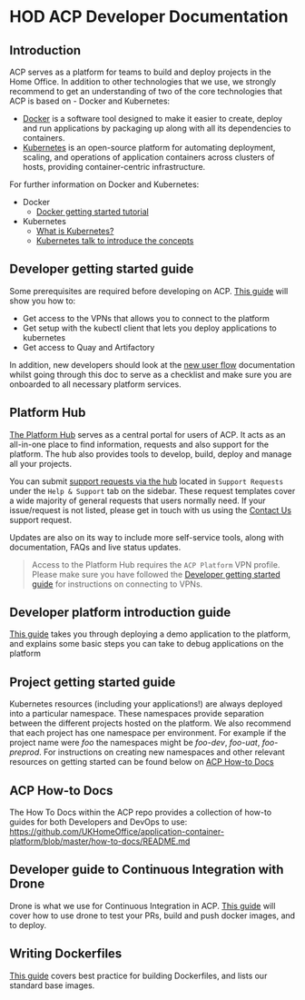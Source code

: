 # HOD ACP Developer Documentation

## Introduction
ACP serves as a platform for teams to build and deploy projects in the Home Office. In addition to other technologies that we use, we strongly recommend to get an understanding of two of the core technologies that ACP is based on - Docker and Kubernetes:
* [Docker](https://www.docker.com) is a software tool designed to make it easier to create, deploy and run applications by packaging up along with all its dependencies to containers.
* [Kubernetes](https://kubernetes.io) is an open-source platform for automating deployment, scaling,
and operations of application containers across clusters of hosts, providing container-centric infrastructure.

For further information on Docker and Kubernetes:
* Docker
  * [Docker getting started tutorial](https://docs.docker.com/engine/getstarted/)  
* Kubernetes
  * [What is Kubernetes?](http://kubernetes.io/docs/whatisk8s/)  
  * [Kubernetes talk to introduce the concepts](https://www.youtube.com/watch?v=5gz8kOUstFc)

## Developer getting started guide
Some prerequisites are required before developing on ACP. [This guide](dev_setup.md) will show you how to:

  * Get access to the VPNs that allows you to connect to the platform
  * Get setup with the kubectl client that lets you deploy applications to kubernetes
  * Get access to Quay and Artifactory

In addition, new developers should look at the [new user flow](../docs/newuser.md) documentation whilst going through this doc to serve as a checklist and make sure you are onboarded to all necessary platform services.

## Platform Hub
  [The Platform Hub](https://hub.acp.homeoffice.gov.uk) serves as a central portal for users of ACP. It acts as an all-in-one place to find information, requests and also support for the platform. The hub also provides tools to develop, build, deploy and manage all your projects.

  You can submit [support requests via the hub](https://hub.acp.homeoffice.gov.uk/help/support/requests/overview) located in `Support Requests` under the `Help & Support` tab on the sidebar. These request templates cover a wide majority of general requests that users normally need. If your issue/request is not listed, please get in touch with us using the [Contact Us](https://hub.acp.homeoffice.gov.uk/help/support/requests/new/contact-us) support request.

Updates are also on its way to include more self-service tools, along with documentation, FAQs and live status updates.
> Access to the Platform Hub requires the `ACP Platform` VPN profile. Please make sure you have followed the [Developer getting started guide](#Developer-getting-started-guide) for instructions on connecting to VPNs.

## Developer platform introduction guide
[This guide](platform_introduction.md) takes you through deploying a demo application to the platform, and explains some basic steps you can take to debug applications on the platform

## Project getting started guide
Kubernetes resources (including your applications!) are always deployed into a particular namespace.
These namespaces provide separation between the different projects hosted on the platform.
We also recommend that each project has one namespace per environment. For example if the project name were *foo* the namespaces might be *foo-dev*, *foo-uat*, *foo-preprod*. For instructions on creating new namespaces and other relevant resources on getting started can be found below on [ACP How-to Docs](#ACP-How-to-Docs)

## ACP How-to Docs
The How To Docs within the ACP repo provides a collection of how-to guides for both Developers and DevOps to use:
https://github.com/UKHomeOffice/application-container-platform/blob/master/how-to-docs/README.md

## Developer guide to Continuous Integration with Drone
Drone is what we use for Continuous Integration in ACP. [This guide](https://github.com/UKHomeOffice/application-container-platform/blob/master/how-to-docs/drone-how-to.md) will cover how to use drone to test your PRs, build and push docker images, and to deploy.

## Writing Dockerfiles
[This guide](./writing_dockerfiles.md) covers best practice for building Dockerfiles, and lists our standard base images.
